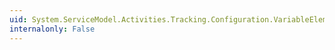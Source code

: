 ```yaml
---
uid: System.ServiceModel.Activities.Tracking.Configuration.VariableElementCollection.ElementName
internalonly: False
---
```

